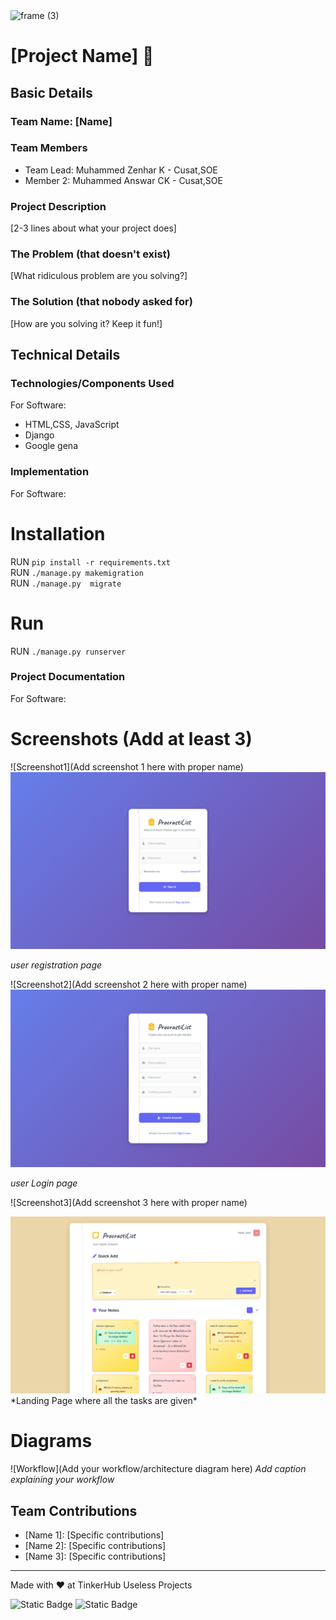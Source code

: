 <img width="3188" height="1202" alt="frame (3)" src="https://github.com/user-attachments/assets/517ad8e9-ad22-457d-9538-a9e62d137cd7" />


# [Project Name] 🎯


## Basic Details
### Team Name: [Name]


### Team Members
- Team Lead: Muhammed Zenhar K - Cusat,SOE
- Member 2: Muhammed Answar CK - Cusat,SOE

### Project Description
[2-3 lines about what your project does]

### The Problem (that doesn't exist)
[What ridiculous problem are you solving?]

### The Solution (that nobody asked for)
[How are you solving it? Keep it fun!]

## Technical Details
### Technologies/Components Used
For Software:
- HTML,CSS, JavaScript
- Django
- Google gena

### Implementation
For Software:
# Installation
RUN `pip install -r requirements.txt`<br>
RUN `./manage.py makemigration`<br>
RUN `./manage.py  migrate`<br>


# Run
RUN `./manage.py runserver`

### Project Documentation
For Software:

# Screenshots (Add at least 3)
![Screenshot1](Add screenshot 1 here with proper name)
<img src="https://raw.githubusercontent.com/zn-har/ProcrastiList/refs/heads/main/images/1.png">

*user registration page*

![Screenshot2](Add screenshot 2 here with proper name)
<img src="https://raw.githubusercontent.com/zn-har/ProcrastiList/refs/heads/main/images/2.png">

*user Login  page*

![Screenshot3](Add screenshot 3 here with proper name)

<img src="https://raw.githubusercontent.com/zn-har/ProcrastiList/refs/heads/main/images/3.png">
*Landing Page where all the tasks are given*

# Diagrams
![Workflow](Add your workflow/architecture diagram here)
*Add caption explaining your workflow*


## Team Contributions
- [Name 1]: [Specific contributions]
- [Name 2]: [Specific contributions]
- [Name 3]: [Specific contributions]

---
Made with ❤️ at TinkerHub Useless Projects 

![Static Badge](https://img.shields.io/badge/TinkerHub-24?color=%23000000&link=https%3A%2F%2Fwww.tinkerhub.org%2F)
![Static Badge](https://img.shields.io/badge/UselessProjects--25-25?link=https%3A%2F%2Fwww.tinkerhub.org%2Fevents%2FQ2Q1TQKX6Q%2FUseless%2520Projects)





